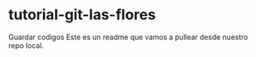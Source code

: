 # tutorial-git-las-flores
Guardar codigos
Este es un readme que vamos a pullear desde nuestro repo local.
